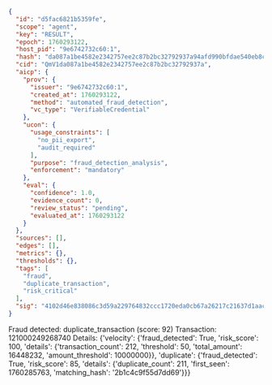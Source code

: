 ```json
{
  "id": "d5fac6821b5359fe",
  "scope": "agent",
  "key": "RESULT",
  "epoch": 1760293122,
  "host_pid": "9e6742732c60:1",
  "hash": "da087a1be4582e2342757ee2c87b2bc32792937a94afd990bfdae540eb8c2817",
  "cid": "QmV1da087a1be4582e2342757ee2c87b2bc32792937a",
  "aicp": {
    "prov": {
      "issuer": "9e6742732c60:1",
      "created_at": 1760293122,
      "method": "automated_fraud_detection",
      "vc_type": "VerifiableCredential"
    },
    "ucon": {
      "usage_constraints": [
        "no_pii_export",
        "audit_required"
      ],
      "purpose": "fraud_detection_analysis",
      "enforcement": "mandatory"
    },
    "eval": {
      "confidence": 1.0,
      "evidence_count": 0,
      "review_status": "pending",
      "evaluated_at": 1760293122
    }
  },
  "sources": [],
  "edges": [],
  "metrics": {},
  "thresholds": {},
  "tags": [
    "fraud",
    "duplicate_transaction",
    "risk_critical"
  ],
  "sig": "4102d46e838086c3d59a229764832ccc1720eda0cb67a26217c21637d1aace32"
}
```

Fraud detected: duplicate_transaction (score: 92)
Transaction: 121000249268740
Details: {'velocity': {'fraud_detected': True, 'risk_score': 100, 'details': {'transaction_count': 212, 'threshold': 50, 'total_amount': 16448232, 'amount_threshold': 10000000}}, 'duplicate': {'fraud_detected': True, 'risk_score': 85, 'details': {'duplicate_count': 211, 'first_seen': 1760285763, 'matching_hash': '2b1c4c9f55d7dd69'}}}